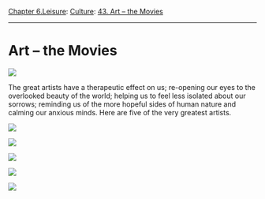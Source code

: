 [Chapter 6.Leisure](https://www.theschooloflife.com/thebookoflife/category/leisure/): [Culture](https://www.theschooloflife.com/thebookoflife/category/leisure/culture/): [43. Art – the Movies](https://www.theschooloflife.com/thebookoflife/art-the-movies/)

* * *

# Art – the Movies

![](https://www.theschooloflife.com/thebookoflife/wp-content/uploads/2015/03/Edouard_Manet_Bunch_of_Asparagus.jpg)

The great artists have a therapeutic effect on us; re-opening our eyes to the overlooked beauty of the world; helping us to feel less isolated about our sorrows; reminding us of the more hopeful sides of human nature and calming our anxious minds. Here are five of the very greatest artists.

[![](https://img.youtube.com/vi/9kfeWpLry3U/0.jpg)](https://www.youtube.com/embed/9kfeWpLry3U '')

[![](https://img.youtube.com/vi/go87azXN5Ms/0.jpg)](https://www.youtube.com/embed/go87azXN5Ms '')

[![](https://img.youtube.com/vi/G63yt0bJmZs/0.jpg)](https://www.youtube.com/embed/G63yt0bJmZs '')

[![](https://img.youtube.com/vi/rluUMpndKbo/0.jpg)](https://www.youtube.com/embed/rluUMpndKbo '')

[![](https://img.youtube.com/vi/E56P55i3HHQ/0.jpg)](https://www.youtube.com/embed/E56P55i3HHQ '')
